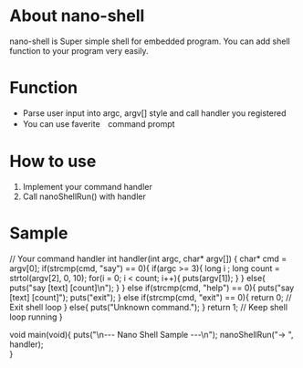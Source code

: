 # About nano-shell
nano-shell is Super simple shell for embedded program.
You can add shell function to your program very easily.

# Function
- Parse user input into argc, argv[] style and call handler you registered
- You can use faverite　command prompt

# How to use
1) Implement your command handler
2) Call nanoShellRun() with handler

# Sample

// Your command handler
int handler(int argc, char* argv[])
{
	char* cmd = argv[0];
	if(strcmp(cmd, "say") == 0){
		if(argc >= 3){
			long i ;
			long count = strtol(argv[2], 0, 10);
			for(i = 0; i < count; i++){
				puts(argv[1]);
			}
		}
		else{
			puts("say [text] [count]\n");
		}
	}
	else if(strcmp(cmd, "help") == 0){
		puts("say [text] [count]");
		puts("exit");
	}
	else if(strcmp(cmd, "exit") == 0){
		return 0; // Exit shell loop
	}
	else{
		puts("Unknown command.");
	}
	return 1; // Keep shell loop running
}

void main(void){
	puts("\n--- Nano Shell Sample ---\n");
	nanoShellRun("-> ", handler);	
}
